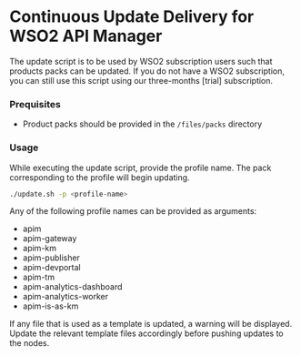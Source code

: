 # Continuous Update Delivery for WSO2 API Manager

The update script is to be used by WSO2 subscription users such that products packs can be updated. If you do not have a WSO2 subscription, you can still use this script using our three-months [trial] subscription.

### Prequisites
* Product packs should be provided in the `/files/packs` directory

### Usage
While executing the update script, provide the profile name. The pack corresponding to the profile will begin updating.
```bash
./update.sh -p <profile-name>
```
Any of the following profile names can be provided as arguments:
* apim
* apim-gateway
* apim-km
* apim-publisher
* apim-devportal
* apim-tm
* apim-analytics-dashboard
* apim-analytics-worker
* apim-is-as-km

If any file that is used as a template is updated, a warning will be displayed. Update the relevant template files accordingly before pushing updates to the nodes.
